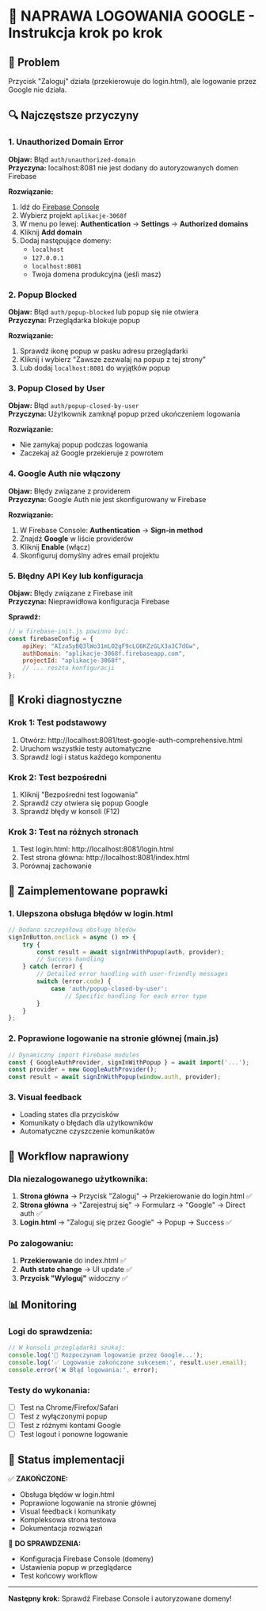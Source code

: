 # 🔧 NAPRAWA LOGOWANIA GOOGLE - Instrukcja krok po krok

## 🎯 Problem
Przycisk "Zaloguj" działa (przekierowuje do login.html), ale logowanie przez Google nie działa.

## 🔍 Najczęstsze przyczyny

### 1. **Unauthorized Domain Error**
**Objaw:** Błąd `auth/unauthorized-domain`  
**Przyczyna:** localhost:8081 nie jest dodany do autoryzowanych domen Firebase

**Rozwiązanie:**
1. Idź do [Firebase Console](https://console.firebase.google.com)
2. Wybierz projekt `aplikacje-3068f`
3. W menu po lewej: **Authentication** → **Settings** → **Authorized domains**
4. Kliknij **Add domain**
5. Dodaj następujące domeny:
   - `localhost`
   - `127.0.0.1`
   - `localhost:8081`
   - Twoja domena produkcyjna (jeśli masz)

### 2. **Popup Blocked**
**Objaw:** Błąd `auth/popup-blocked` lub popup się nie otwiera  
**Przyczyna:** Przeglądarka blokuje popup

**Rozwiązanie:**
1. Sprawdź ikonę popup w pasku adresu przeglądarki
2. Kliknij i wybierz "Zawsze zezwalaj na popup z tej strony"
3. Lub dodaj `localhost:8081` do wyjątków popup

### 3. **Popup Closed by User**
**Objaw:** Błąd `auth/popup-closed-by-user`  
**Przyczyna:** Użytkownik zamknął popup przed ukończeniem logowania

**Rozwiązanie:**
- Nie zamykaj popup podczas logowania
- Zaczekaj aż Google przekieruje z powrotem

### 4. **Google Auth nie włączony**
**Objaw:** Błędy związane z providerem  
**Przyczyna:** Google Auth nie jest skonfigurowany w Firebase

**Rozwiązanie:**
1. W Firebase Console: **Authentication** → **Sign-in method**
2. Znajdź **Google** w liście providerów
3. Kliknij **Enable** (włącz)
4. Skonfiguruj domyślny adres email projektu

### 5. **Błędny API Key lub konfiguracja**
**Objaw:** Błędy związane z Firebase init  
**Przyczyna:** Nieprawidłowa konfiguracja Firebase

**Sprawdź:**
```javascript
// w firebase-init.js powinno być:
const firebaseConfig = {
    apiKey: "AIzaSyBQ3lWo31mLO2gF9cLG6KZzGLX3a3C7dGw",
    authDomain: "aplikacje-3068f.firebaseapp.com",
    projectId: "aplikacje-3068f",
    // ... reszta konfiguracji
};
```

## 🧪 Kroki diagnostyczne

### Krok 1: Test podstawowy
1. Otwórz: http://localhost:8081/test-google-auth-comprehensive.html
2. Uruchom wszystkie testy automatyczne
3. Sprawdź logi i status każdego komponentu

### Krok 2: Test bezpośredni
1. Kliknij "Bezpośredni test logowania"
2. Sprawdź czy otwiera się popup Google
3. Sprawdź błędy w konsoli (F12)

### Krok 3: Test na różnych stronach
1. Test login.html: http://localhost:8081/login.html
2. Test strona główna: http://localhost:8081/index.html
3. Porównaj zachowanie

## 🔧 Zaimplementowane poprawki

### 1. **Ulepszona obsługa błędów w login.html**
```javascript
// Dodano szczegółową obsługę błędów
signInButton.onclick = async () => {
    try {
        const result = await signInWithPopup(auth, provider);
        // Success handling
    } catch (error) {
        // Detailed error handling with user-friendly messages
        switch (error.code) {
            case 'auth/popup-closed-by-user':
                // Specific handling for each error type
        }
    }
};
```

### 2. **Poprawione logowanie na stronie głównej (main.js)**
```javascript
// Dynamiczny import Firebase modules
const { GoogleAuthProvider, signInWithPopup } = await import('...');
const provider = new GoogleAuthProvider();
const result = await signInWithPopup(window.auth, provider);
```

### 3. **Visual feedback**
- Loading states dla przycisków
- Komunikaty o błędach dla użytkowników
- Automatyczne czyszczenie komunikatów

## 🎯 Workflow naprawiony

### Dla niezalogowanego użytkownika:
1. **Strona główna** → Przycisk "Zaloguj" → Przekierowanie do login.html ✅
2. **Strona główna** → "Zarejestruj się" → Formularz → "Google" → Direct auth ✅
3. **Login.html** → "Zaloguj się przez Google" → Popup → Success ✅

### Po zalogowaniu:
1. **Przekierowanie** do index.html ✅
2. **Auth state change** → UI update ✅
3. **Przycisk "Wyloguj"** widoczny ✅

## 📊 Monitoring

### Logi do sprawdzenia:
```javascript
// W konsoli przeglądarki szukaj:
console.log('🔐 Rozpoczynam logowanie przez Google...');
console.log('✅ Logowanie zakończone sukcesem:', result.user.email);
console.error('❌ Błąd logowania:', error);
```

### Testy do wykonania:
- [ ] Test na Chrome/Firefox/Safari
- [ ] Test z wyłączonymi popup
- [ ] Test z różnymi kontami Google
- [ ] Test logout i ponowne logowanie

## 🚀 Status implementacji

✅ **ZAKOŃCZONE:**
- Obsługa błędów w login.html
- Poprawione logowanie na stronie głównej
- Visual feedback i komunikaty
- Kompleksowa strona testowa
- Dokumentacja rozwiązań

🎯 **DO SPRAWDZENIA:**
- Konfiguracja Firebase Console (domeny)
- Ustawienia popup w przeglądarce
- Test końcowy workflow

---

**Następny krok:** Sprawdź Firebase Console i autoryzowane domeny!
